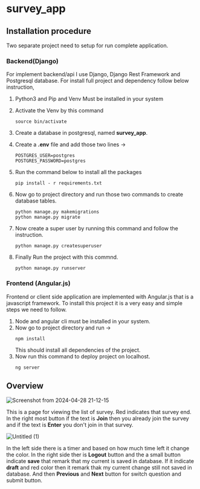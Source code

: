 # survey_app

## Installation procedure

Two separate project need to setup for run complete application.

### Backend(Django)

For implement backend/api I use Django, Django Rest Framework and Postgresql database. For install full project
and dependency follow below instruction,

1. Python3 and Pip and Venv Must be installed in your system
2. Activate the Venv by this command
    ```
    source bin/activate
    ```
3. Create a database in postgresql, named **survey_app**.
4. Create a **.env** file and add those two lines ->
   ```
   POSTGRES_USER=postgres
   POSTGRES_PASSWORD=postgres
   ```
5. Run the command below to install all the packages
   ```
   pip install - r requirements.txt
   ```
   
6. Now go to project directory and run those two commands to create database
tables.
   ```
   python manage.py makemigrations
   python manage.py migrate
   ```
7. Now create a super user by running this command and follow the instruction.
   ```
   python manage.py createsuperuser
   ```
8. Finally Run the project with this commnd.
   ```
   python manage.py runserver
   ```
   

### Frontend (Angular.js)
Frontend or client side application are implemented with Angular.js that is a javascript
framework. To install this project it is a very easy and simple steps we need to follow.

1. Node and angular cli must be installed in your system.
2. Now go to project directory and run ->
   ```
   npm install
   ```
   This should install all dependencies of the project.
3. Now run this command to deploy project on localhost.
   ```
   ng server

   ```

## Overview
![Screenshot from 2024-04-28 21-12-15](https://github.com/Md-Jahid-Hasan/survey_app/assets/58201576/bc0a4de0-ba27-463d-81e9-b8d6dfdf17bf)

This is a page for viewing the list of survey. Red indicates that survey end. In the right most button if the text is **Join** then you already join the survey and if the text is **Enter** you don't join in that survey.

![Untitled (1)](https://github.com/Md-Jahid-Hasan/survey_app/assets/58201576/5c56512b-84e1-421d-8a2f-26ef55b75ae0)

In the left side there is a timer and based on how much time left it change the color. In the right side ther is **Logout** button and the a small button indicate **save** that remark that my current is saved in database. If it indicate **draft** and red color then it remark thak my current change still not saved in database. And then **Previous** and **Next** button for switch question and submit button.

